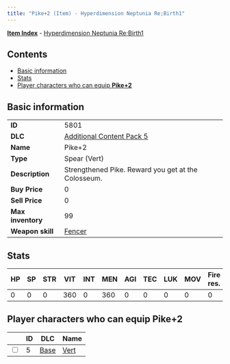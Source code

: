 ```yaml
---
title: "Pike+2 (Item) - Hyperdimension Neptunia Re;Birth1"
---
```


[**Item Index**](/neptunia/rb1/item/index.html) - [Hyperdimension Neptunia Re;Birth1](/neptunia/rb1)

## Contents

- [Basic information](#basic-information)
- [Stats](#stats)
- [Player characters who can equip **Pike+2**](#player-characters-who-can-equip-pike-2)

## Basic information

|   |   |
| -- | -- |
| **ID** | 5801 |
| **DLC** | [Additional Content Pack 5](/neptunia/rb1/dlc/14-pack5.html) |
| **Name** | Pike+2 |
| **Type** | Spear (Vert) |
| **Description** | Strengthened Pike. Reward you get at the Colosseum. |
| **Buy Price** | 0 |
| **Sell Price** | 0 |
| **Max inventory** | 99 |
| **Weapon skill** | [Fencer](/neptunia/rb1/skill/1-802-fencer.html) |

## Stats

| HP | SP | STR | VIT | INT | MEN | AGI | TEC | LUK | MOV | Fire res. | Ice res. | Wind res. | Lightning res. |
| -- | -- | --- | --- | --- | --- | --- | --- | --- | --- | --------- | -------- | --------- | -------------- |
| 0 | 0 | 0 | 360 | 0 | 360 | 0 | 0 | 0 | 0 | 0 | 0 | 0 | 0 |

## Player characters who can equip **Pike+2**

|    | ID | DLC | Name |
| -- | -- | --- | ---- |
| <input type="checkbox" id="rb1-player-1-5" class="trackbox" /> | 5 | [Base](/neptunia/rb1/dlc/1-base.html) | [Vert](/neptunia/rb1/player/1-5-vert.html) |